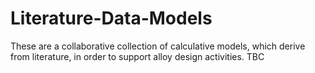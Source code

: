 # Literature-Data-Models
These are a collaborative collection of calculative models, which derive from literature, in order to support alloy design activities.
TBC
